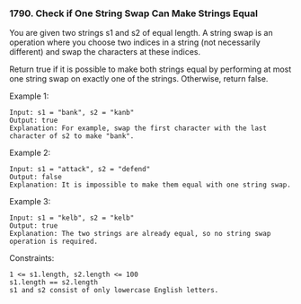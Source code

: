 ### 1790. Check if One String Swap Can Make Strings Equal

You are given two strings s1 and s2 of equal length. A string swap is an operation where you choose two indices in a string (not necessarily different) and swap the characters at these indices.

Return true if it is possible to make both strings equal by performing at most one string swap on exactly one of the strings. Otherwise, return false.



Example 1:

    Input: s1 = "bank", s2 = "kanb"
    Output: true
    Explanation: For example, swap the first character with the last character of s2 to make "bank".

Example 2:

    Input: s1 = "attack", s2 = "defend"
    Output: false
    Explanation: It is impossible to make them equal with one string swap.

Example 3:

    Input: s1 = "kelb", s2 = "kelb"
    Output: true
    Explanation: The two strings are already equal, so no string swap operation is required.



Constraints:

    1 <= s1.length, s2.length <= 100
    s1.length == s2.length
    s1 and s2 consist of only lowercase English letters.
